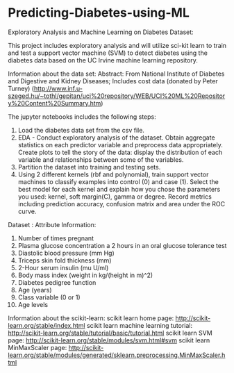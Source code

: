 # Predicting-Diabetes-using-ML

Exploratory Analysis and Machine Learning on Diabetes Dataset:

This project includes exploratory analysis and will utilize sci-kit learn to train and test a support vector machine (SVM) to detect diabetes using the diabetes data based on the UC Irvine machine learning repository. 

Information about the data set:
Abstract: From National Institute of Diabetes and Digestive and Kidney Diseases; Includes cost data
(donated by Peter Turney)
(http://www.inf.u-szeged.hu/~tothl/gepitan/uci%20repository/WEB/UCI%20ML%20Repository%20Content%20Summary.htm)

The jupyter notebooks includes the following steps:
1. Load the diabetes data set from the csv file.
2. EDA - Conduct exploratory analysis of the dataset. Obtain aggregate statistics on each predictor variable and preprocess data appropriately. Create plots to tell the story of the data: display the distribution of each variable and relationships between some of the variables.
3. Partition the dataset into training and testing sets.
4. Using 2 different kernels (rbf and polynomial), train support vector machines to classify examples into control (0) and case (1). Select the best model for each kernel and explain how you chose the parameters you used: kernel, soft margin(C), gamma or degree. Record metrics including prediction accuracy, confusion matrix and area under the ROC curve.

Dataset : Attribute Information:
1. Number of times pregnant
2. Plasma glucose concentration a 2 hours in an oral glucose tolerance test
3. Diastolic blood pressure (mm Hg)
4. Triceps skin fold thickness (mm)
5. 2-Hour serum insulin (mu U/ml)
6. Body mass index (weight in kg/(height in m)^2)
7. Diabetes pedigree function
8. Age (years)
9. Class variable (0 or 1)
10. Age levels

Information about the scikit-learn:
scikit learn home page: http://scikit-learn.org/stable/index.html
scikit learn machine learning tutorial: http://scikit-learn.org/stable/tutorial/basic/tutorial.html
scikit learn SVM page: http://scikit-learn.org/stable/modules/svm.html#svm
scikit learn MinMaxScaler page:
http://scikit-learn.org/stable/modules/generated/sklearn.preprocessing.MinMaxScaler.html
